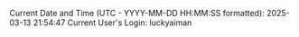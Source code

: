 Current Date and Time (UTC - YYYY-MM-DD HH:MM:SS formatted): 2025-03-13 21:54:47
Current User's Login: luckyaiman
